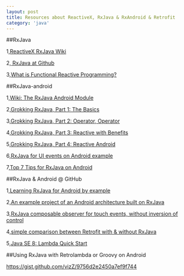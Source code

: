 ```yaml
---
layout: post
title: Resources about ReactiveX, RxJava & RxAndroid & Retrofit
category: 'java'
---
```


##RxJava

1,<a href="https://github.com/ReactiveX/RxJava/wiki">ReactiveX RxJava Wiki</a>

2,<a href="https://github.com/ReactiveX/RxJava"> RxJava at Github </a>

3,<a href="https://www.bignerdranch.com/blog/what-is-functional-reactive-programming/">What is Functional Reactive Programming?</a>


##RxJava-android
 
1,<a href="https://github.com/ReactiveX/RxJava/wiki/The-RxJava-Android-Module">Wiki: The RxJava Android Module </a>

2,<a href="http://blog.danlew.net/2014/09/15/grokking-rxjava-part-1/">Grokking RxJava, Part 1: The Basics</a>

3,<a href="http://blog.danlew.net/2014/09/22/grokking-rxjava-part-2/">Grokking RxJava, Part 2: Operator, Operator</a>

4,<a href="http://blog.danlew.net/2014/09/30/grokking-rxjava-part-3/">Grokking RxJava, Part 3: Reactive with Benefits</a>

5,<a href="http://blog.danlew.net/2014/10/08/grokking-rxjava-part-4/">Grokking RxJava, Part 4: Reactive Android</a>

6,<a href="http://choruscode.blogspot.co.id/2014/07/rxjava-for-ui-events-on-android-example.html">RxJava for UI events on Android example</a>

7,<a href="http://futurice.com/blog/top-7-tips-for-rxjava-on-android">Top 7 Tips for RxJava on Android</a>

##RxJava & Android @ GitHub

1,<a href="https://github.com/kaushikgopal/RxJava-Android-Samples">Learning RxJava for Android by example</a>

2,<a href="https://github.com/tehmou/rx-android-architecture">An example project of an Android architecture built on RxJava</a>

3,<a href="https://github.com/southerton81/RxJavaMouseDragSample">RxJava composable observer for touch events, without inversion of control</a>

4,<a href="https://github.com/mutexkid/rxjava-webservice-example">simple comparison between Retrofit with & without RxJava</a>

5,<a href="http://www.oracle.com/webfolder/technetwork/tutorials/obe/java/Lambda-QuickStart/index.html#">Java SE 8: Lambda Quick Start</a>

##Using RxJava with Retrolambda or Groovy on Android

https://gist.github.com/vizZ/9756d2e2450a7ef9f744

